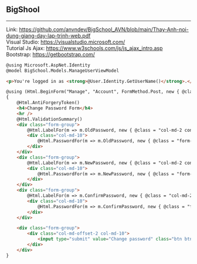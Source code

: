 
## BigShool
-------------------
Link: https://github.com/anvndev/BigSchool_AVN/blob/main/Thay-Anh-noi-dung-giang-day-lap-trinh-web.pdf
<br>
Visual Studio: https://visualstudio.microsoft.com/
<br>
Tutorial Js Ajax: https://www.w3schools.com/js/js_ajax_intro.asp
<br>
Bootstrap: https://getbootstrap.com/

```````html
@using Microsoft.AspNet.Identity
@model BigSchool.Models.ManageUserViewModel

<p>You're logged in as <strong>@User.Identity.GetUserName()</strong>.</p>

@using (Html.BeginForm("Manage", "Account", FormMethod.Post, new { @class = "form-horizontal", role = "form" }))
{
    @Html.AntiForgeryToken()
    <h4>Change Password Form</h4>
    <hr />
    @Html.ValidationSummary()
    <div class="form-group">
        @Html.LabelFor(m => m.OldPassword, new { @class = "col-md-2 control-label" })
        <div class="col-md-10">
            @Html.PasswordFor(m => m.OldPassword, new { @class = "form-control" })
        </div>
    </div>
    <div class="form-group">
        @Html.LabelFor(m => m.NewPassword, new { @class = "col-md-2 control-label" })
        <div class="col-md-10">
            @Html.PasswordFor(m => m.NewPassword, new { @class = "form-control" })
        </div>
    </div>
    <div class="form-group">
        @Html.LabelFor(m => m.ConfirmPassword, new { @class = "col-md-2 control-label" })
        <div class="col-md-10">
            @Html.PasswordFor(m => m.ConfirmPassword, new { @class = "form-control" })
        </div>
    </div>

    <div class="form-group">
        <div class="col-md-offset-2 col-md-10">
            <input type="submit" value="Change password" class="btn btn-default" />
        </div>
    </div>
}
